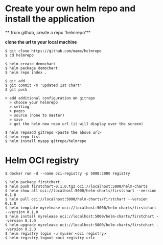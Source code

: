 # Create your own helm repo and install the application

** from github, create a repo 'helmrepo'**

**clone the url to your local machine**
```
$ git clone https://github.com/name/helmrepo
$ cd helmrepo
```
```
$ helm create demochart
$ helm package demochart
$ helm repo index .
```
```
$ git add .
$ git commit -m 'updated 1st chart'
$ git push 
```
```
> add additional configuration on gitrepo
  > choose your helmrepo 
  > setting 
  > pages
  > source (none to master)
  > save
  > get the helm new repo url (it will display over the screen)
 ``` 
```
$ helm repoadd gitrepo <paste the above url>
$ helm repo list
$ helm install myapp gitrepo/helmrepo
```

# Helm OCI registry
```
$ docker run -d --name oci-registry -p 5000:5000 registry
```
```
$ helm package firstchart
$ helm push firstchart-0.1.0.tgz oci://localhost:5000/helm-charts
$ helm show all oci://localhost:5000/helm-charts/firstchart --version 0.1.0
$ helm pull oci://localhost:5000/helm-charts/firstchart --version 0.1.0
$ helm template myrelease oci://localhost:5000/helm-charts/firstchart --version 0.1.0
$ helm install myrelease oci://localhost:5000/helm-charts/firstchart --version 0.1.0
$ helm upgrade myrelease oci://localhost:5000/helm-charts/firstchart --version 0.2.0
$ helm registry login -u myuser <oci registry>
$ helm registry logout <oci registry url>
```


